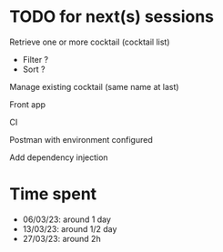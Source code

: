 # TODO for next(s) sessions

Retrieve one or more cocktail (cocktail list)
- Filter ? 
- Sort ?

Manage existing cocktail (same name at last)

Front app

CI

Postman with environment configured

Add dependency injection


# Time spent

- 06/03/23: around 1 day
- 13/03/23: around 1/2 day
- 27/03/23: around 2h